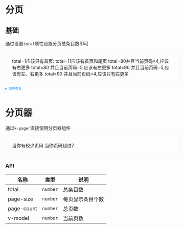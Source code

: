 <style>
  .example{
    border: 1px solid #f5f5f5;
    border-radius: 5px;
    padding:20px;
    width: 100%;
  }

  details > summary:first-of-type {
    font-size: 10px;
    padding: 8px 0;
    cursor: pointer;
    color: #1989fa;
  }
</style>

# 分页

## 基础

通过设置`total`属性设置分页总条目数即可

<div class="example">
  total=1应该只有首页:
  <k-pagination :total="1"></k-pagination>
  total=11应该有首页和尾页
  <k-pagination :total="11"></k-pagination>
  total=80并且当前页码=4,应该有右更多
  total=80 并且当前页码=5,应该有左更多
  <k-pagination :total="80"></k-pagination>
  total=90 并且当前页码=5,应该有左、右更多
  total=90 并且当前页码=4,应该只有右更多
  <k-pagination :total="90"></k-pagination>
</div>

<details>
<summary>展开查看</summary>

```vue
<template>
  total=1应该只有首页
  <k-pagination :total="1"></k-pagination>
  total=11应该有首页和尾页
  <k-pagination :total="11"></k-pagination>
  total=80 并且当前页码=4,应该有右更多 total=80 并且当前页码=5,应该有左更多
  <k-pagination :total="80"></k-pagination>
  total=90 并且当前页码=5,应该有左、右更多 total=90 &&
  pageIndex=4,应该只有右更多
  <k-pagination :total="90"></k-pagination>
</template>
```

</details>

# 分页器

通过`k-pager`直接使用分页器组件

<div class="example">
  当你有较少页码
  <k-pager :total="50"></k-pager>
  当你页码超过7
  <k-pager :total="1000"></k-pager>
</div>

### API

| 名称       | 类型     | 说明             |
| ---------- | -------- | ---------------- |
| total      | `number` | 总条目数         |
| page-size  | `number` | 每页显示条目个数 |
| page-count | `number` | 总页数           |
| v-model    | `number` | 当前页数         |
